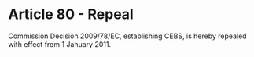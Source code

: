 # Article 80 - Repeal


Commission Decision 2009/78/EC, establishing CEBS, is hereby repealed with effect from 1 January 2011.
